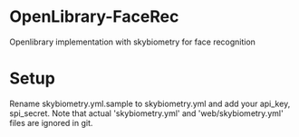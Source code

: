 OpenLibrary-FaceRec
===================

Openlibrary implementation with skybiometry for face recognition

Setup
=====
Rename skybiometry.yml.sample to skybiometry.yml and add your api_key, spi_secret. Note that actual 'skybiometry.yml' and 'web/skybiometry.yml' files are ignored in git.
